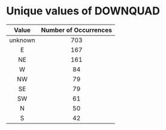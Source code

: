 
Unique values of DOWNQUAD
=========================

|Value|Number of Occurrences|
| :---: | :---: |
|unknown|703|
|E|167|
|NE|161|
|W|84|
|NW|79|
|SE|79|
|SW|61|
|N|50|
|S|42|
